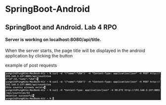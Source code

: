 # SpringBoot-Android
<h2> SpringBoot and Android. Lab 4 RPO </h2>
<h4> Server is working on localhost:8080/api/title. </h4>
<p> When the server starts, the page title will be displayed in the android application by clicking the button </p>
<p> example of post requests </p>
<img src="https://github.com/vvnikita74/SpringBoot-Android/blob/main/example.jpg?raw=true" alt="exampleImage">
